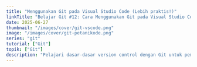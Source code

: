```yaml
---
title: "Menggunakan Git pada Visual Studio Code (Lebih praktis!)"
linkTitle: "Belajar Git #12: Cara Menggunakan Git pada Visual Studio Code"
date: 2025-06-27
thumbnail: "/images/cover/git-vscode.png"
image: "/images/cover/git-petanikode.png"
series: "git"
tutorial: ["Git"]
topik: ["Git"]
description: "Pelajari dasar-dasar version control dengan Git untuk pemula."
---
```

